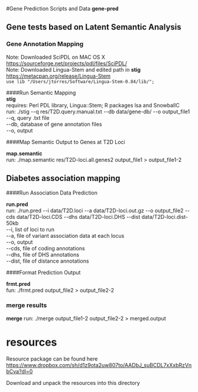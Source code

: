 #Gene Prediction Scripts and Data
**gene-pred**

## Gene tests based on Latent Semantic Analysis

### Gene Annotation Mapping

Note: Downloaded SciPDL on MAC OS X  
https://sourceforge.net/projects/pdl/files/SciPDL/  
Note: Downloaded Lingua-Stem and edited path in **stig**  
https://metacpan.org/release/Lingua-Stem  
``use lib "/Users/jtorres/Software/Lingua-Stem-0.84/lib/";``  


####Run Semantic Mapping  
**stig**  
requires: Perl PDL library, Lingua::Stem; R packages lsa and SnowballC  
run: ./stig --q res/T2D.query.manual.txt --db data/gene-db/ --o output_file1  
--q, query .txt file  
--db, database of gene annotation files  
--o, output  

####Map Semantic Output to Genes at T2D Loci  

**map.semantic**  
run: ./map.semantic res/T2D-loci.all.genes2 output_file1 > output_file1-2

## Diabetes association mapping

####Run Association Data Prediction  

**run.pred**  
run: ./run.pred --i data/T2D.loci --a data/T2D-loci.out.gz --o output_file2 --cds data/T2D-loci.CDS --dhs data/T2D-loci.DHS --dist data/T2D-loci.dist-50kb  
--i, list of loci to run  
--a, file of variant association data at each locus  
--o, output  
--cds, file of coding annotations  
--dhs, file of DHS annotations  
--dist, file of distance annotations  

####Format Prediction Output 

**frmt.pred**  
fun: ./frmt.pred output_file2 > output_file2-2

### merge results
**merge**
run: ./merge output_file1-2 output_file2-2 > merged.output

# resources
Resource package can be found here
https://www.dropbox.com/sh/d1z9ota2uw807to/AADbJ_suBCDL7xXxbRzVnbCva?dl=0

Download and unpack the resources into this directory
